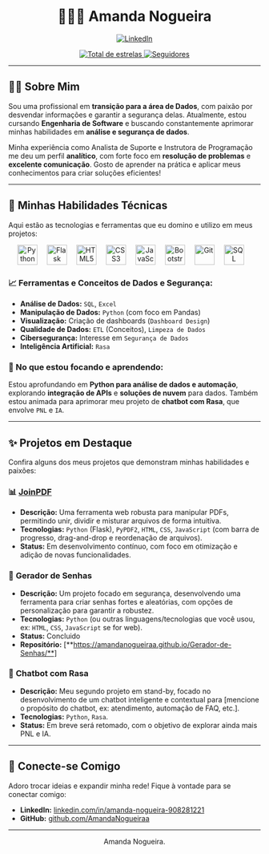 <div id="top"></div>

<h1 align="center"> 👩🏻‍💻 Amanda Nogueira</h1>

<p align="center">
  <a href="https://www.linkedin.com/in/amanda-nogueira-908281221/" target="_blank">
    <img src="https://img.shields.io/badge/LinkedIn-0077B5?style=for-the-badge&logo=linkedin&logoColor=white" alt="LinkedIn">
  </a>
</p>

<p align="center">
    <a href="https://github.com/AmandaNogueiraa?tab=repositories&sort=stargazers" target="_blank">
        <img
            alt="Total de estrelas"
            title="Total de estrelas GitHub"
            src="https://custom-icon-badges.demolab.com/github/stars/AmandaNogueiraa?color=55960c&style=for-the-badge&labelColor=488207&logo=star&label=estrelas"
        />
    </a>
    <a href="https://github.com/AmandaNogueiraa?tab=followers" target="_blank">
        <img
            alt="Seguidores"
            title="Me siga no GitHub"
            src="https://custom-icon-badges.demolab.com/github/followers/AmandaNogueiraa?color=236ad3&labelColor=1155ba&style=for-the-badge&logo=github&label=Seguidores&logoColor=white"
        />
    </a>
</p>

---

## 👩‍💻 Sobre Mim

Sou uma profissional em **transição para a área de Dados**, com paixão por desvendar informações e garantir a segurança delas. Atualmente, estou cursando **Engenharia de Software** e buscando constantemente aprimorar minhas habilidades em **análise e segurança de dados**.

Minha experiência como Analista de Suporte e Instrutora de Programação me deu um perfil **analítico**, com forte foco em **resolução de problemas** e **excelente comunicação**. Gosto de aprender na prática e aplicar meus conhecimentos para criar soluções eficientes!

---

## 🚀 Minhas Habilidades Técnicas

Aqui estão as tecnologias e ferramentas que eu domino e utilizo em meus projetos:

<p align="center">
  <img
    alt="Python" title="Python" width="40px" style="padding-right: 15px;"
    src="https://cdn.jsdelivr.net/gh/devicons/devicon@latest/icons/python/python-original.svg"
  />
  <img
    alt="Flask" title="Flask" width="40px" style="padding-right: 15px;"
    src="https://cdn.jsdelivr.net/gh/devicons/devicon@latest/icons/flask/flask-original.svg"
  />
  <img
    alt="HTML5" title="HTML5" width="40px" style="padding-right: 15px;"
    src="https://cdn.jsdelivr.net/gh/devicons/devicon@latest/icons/html5/html5-original.svg"
  />
  <img
    alt="CSS3" title="CSS3" width="40px" style="padding-right: 15px;"
    src="https://cdn.jsdelivr.net/gh/devicons/devicon@latest/icons/css3/css3-original.svg"
  />
  <img
    alt="JavaScript" title="JavaScript" width="40px" style="padding-right: 15px;"
    src="https://cdn.jsdelivr.net/gh/devicons/devicon@latest/icons/javascript/javascript-original.svg"
  />
  <img
    alt="Bootstrap" title="Bootstrap" width="40px" style="padding-right: 15px;"
    src="https://cdn.jsdelivr.net/gh/devicons/devicon@latest/icons/bootstrap/bootstrap-original.svg"
  />
  <img
    alt="Git" title="Git" width="40px" style="padding-right: 15px;"
    src="https://cdn.jsdelivr.net/gh/devicons/devicon@latest/icons/git/git-original.svg"
  />
  <img
    alt="SQL" title="SQL" width="40px" style="padding-right: 15px;"
    src="https://cdn.jsdelivr.net/gh/devicons/devicon@latest/icons/postgresql/postgresql-original.svg"
  />
 
</p>

### 📈 Ferramentas e Conceitos de Dados e Segurança:
- **Análise de Dados:** `SQL`, `Excel`
- **Manipulação de Dados:** `Python` (com foco em Pandas)
- **Visualização:** Criação de dashboards (`Dashboard Design`)
- **Qualidade de Dados:** `ETL` (Conceitos), `Limpeza de Dados`
- **Cibersegurança:** Interesse em `Segurança de Dados`
- **Inteligência Artificial:** `Rasa` 


### 🌱 No que estou focando e aprendendo:
Estou aprofundando em **Python para análise de dados e automação**, explorando **integração de APIs** e **soluções de nuvem** para dados. Também estou animada para aprimorar meu projeto de **chatbot com Rasa**, que envolve `PNL` e `IA`.

---

## ✨ Projetos em Destaque

Confira alguns dos meus projetos que demonstram minhas habilidades e paixões:

### 📊 [**JoinPDF**](https://pdfmergerwebapp.onrender.com)
* **Descrição:** Uma ferramenta web robusta para manipular PDFs, permitindo unir, dividir e misturar arquivos de forma intuitiva.
* **Tecnologias:** `Python` (Flask), `PyPDF2`, `HTML`, `CSS`, `JavaScript` (com barra de progresso, drag-and-drop e reordenação de arquivos).
* **Status:** Em desenvolvimento contínuo, com foco em otimização e adição de novas funcionalidades.

### 🔑 **Gerador de Senhas**
* **Descrição:** Um projeto focado em segurança, desenvolvendo uma ferramenta para criar senhas fortes e aleatórias, com opções de personalização para garantir a robustez.
* **Tecnologias:** `Python` (ou outras linguagens/tecnologias que você usou, ex: `HTML`, `CSS`, `JavaScript` se for web).
* **Status:** Concluido
* **Repositório:** [**https://amandanogueiraa.github.io/Gerador-de-Senhas/**]



### 🤖 **Chatbot com Rasa**
* **Descrição:** Meu segundo projeto em stand-by, focado no desenvolvimento de um chatbot inteligente e contextual para [mencione o propósito do chatbot, ex: atendimento, automação de FAQ, etc.].
* **Tecnologias:** `Python`, `Rasa`.
* **Status:** Em breve será retomado, com o objetivo de explorar ainda mais PNL e IA.



---

## 🤝 Conecte-se Comigo

Adoro trocar ideias e expandir minha rede! Fique à vontade para se conectar comigo:

* **LinkedIn:** [linkedin.com/in/amanda-nogueira-908281221](https://www.linkedin.com/in/amanda-nogueira-908281221/)
* **GitHub:** [github.com/AmandaNogueiraa](https://github.com/AmandaNogueiraa)

---

<p align="center">
Amanda Nogueira.
</p>
